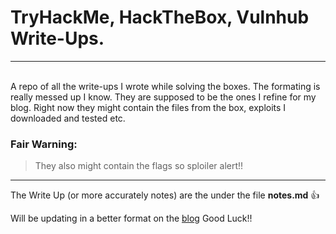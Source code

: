 # TryHackMe, HackTheBox, Vulnhub Write-Ups.
---
\
A repo of all the write-ups I wrote while solving the boxes. The formating is really messed up I know. They are supposed to be the ones I refine for my blog. Right now they might contain the files from the box, exploits I downloaded and tested  etc.

### Fair Warning:
> They also might contain the flags so sploiler alert!!
---
The Write Up (or more accurately notes) are the under the file **notes.md** :+1:

Will be updating in a better format on the [blog](https://crypt0ace.github.io) Good Luck!!

